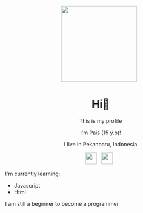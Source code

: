 <p align='center'><a href="https://github.com/Paiiss"><img height="200" src="https://github.com/Paiiss/Pais/blob/main/pais.jpg?raw=true"></a>&nbsp;&nbsp;</p>

<h1  align='center'> Hi👋</h1>

<p align='center'>This is my profile</p>


<p align='center'>I'm Pais (15 y.o)! </p>

<p align='center'>I live in Pekanbaru, Indonesia</p>

<p align='center'>
   <a href="https://instagram.com/mfa_daffa"><img height="30" src="https://github.com/Paiiss/Pais/blob/main/instagram.jpg?raw=true"></a>&nbsp;&nbsp;
    <a href="https://wa.me/6285805609094"><img height="30" src="https://github.com/Paiiss/Pais/blob/main/whatsapp.jpg?raw=true"></a>&nbsp;&nbsp;

</P>

I'm currently learning:
- Javascript
- Html

I am still a beginner to become a programmer

